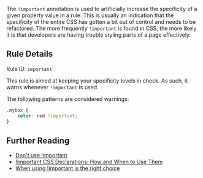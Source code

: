 The `!important` annotation is used to artificially increase the specificity of a given property value in a rule. This is usually an indication that the specificity of the entire CSS has gotten a bit out of control and needs to be refactored. The more frequently `!important` is found in CSS, the more likely it is that developers are having trouble styling parts of a page effectively.

## Rule Details

Rule ID: `important`

This rule is aimed at keeping your specificity levels in check. As such, it warns whenever `!important` is used.

The following patterns are considered warnings:

```css
.mybox {
    color: red !important;
}
```

## Further Reading

* [Don't use !important](http://james.padolsey.com/usability/dont-use-important/)
* [!important CSS Declarations: How and When to Use Them](http://coding.smashingmagazine.com/2010/11/02/the-important-css-declaration-how-and-when-to-use-it/)
* [When using !important is the right choice](http://css-tricks.com/9462-when-using-important-is-the-right-choice/)